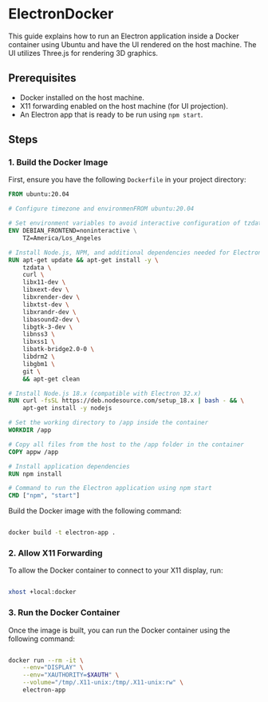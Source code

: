 # ElectronDocker
This guide explains how to run an Electron application inside a Docker container using Ubuntu and have the UI rendered on the host machine. The UI utilizes Three.js for rendering 3D graphics.


## Prerequisites

- Docker installed on the host machine.
- X11 forwarding enabled on the host machine (for UI projection).
- An Electron app that is ready to be run using `npm start`.

## Steps

### 1. Build the Docker Image

First, ensure you have the following `Dockerfile` in your project directory:

```Dockerfile
FROM ubuntu:20.04

# Configure timezone and environmenFROM ubuntu:20.04

# Set environment variables to avoid interactive configuration of tzdata
ENV DEBIAN_FRONTEND=noninteractive \
    TZ=America/Los_Angeles

# Install Node.js, NPM, and additional dependencies needed for Electron
RUN apt-get update && apt-get install -y \
    tzdata \
    curl \
    libx11-dev \
    libxext-dev \
    libxrender-dev \
    libxtst-dev \
    libxrandr-dev \
    libasound2-dev \
    libgtk-3-dev \
    libnss3 \
    libxss1 \
    libatk-bridge2.0-0 \
    libdrm2 \
    libgbm1 \
    git \
    && apt-get clean

# Install Node.js 18.x (compatible with Electron 32.x)
RUN curl -fsSL https://deb.nodesource.com/setup_18.x | bash - && \
    apt-get install -y nodejs

# Set the working directory to /app inside the container
WORKDIR /app

# Copy all files from the host to the /app folder in the container
COPY appw /app

# Install application dependencies
RUN npm install

# Command to run the Electron application using npm start
CMD ["npm", "start"]
```

Build the Docker image with the following command:

```bash

docker build -t electron-app .
```
### 2. Allow X11 Forwarding

To allow the Docker container to connect to your X11 display, run:

```bash

xhost +local:docker
```

### 3. Run the Docker Container

Once the image is built, you can run the Docker container using the following command:

```bash

docker run --rm -it \
    --env="DISPLAY" \
    --env="XAUTHORITY=$XAUTH" \
    --volume="/tmp/.X11-unix:/tmp/.X11-unix:rw" \
    electron-app
```





